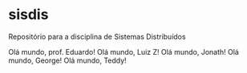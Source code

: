 # sisdis
Repositório para a disciplina de Sistemas Distribuídos

Olá mundo, prof. Eduardo!
Olá mundo, Luiz Z!
Olá mundo, Jonath!
Olá mundo, George!
Olá mundo, Teddy!


